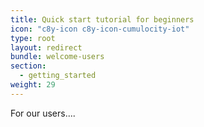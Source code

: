 ```yaml
---
title: Quick start tutorial for beginners
icon: "c8y-icon c8y-icon-cumulocity-iot"
type: root
layout: redirect
bundle: welcome-users
section:
  - getting_started
weight: 29
---
```


For our users....
